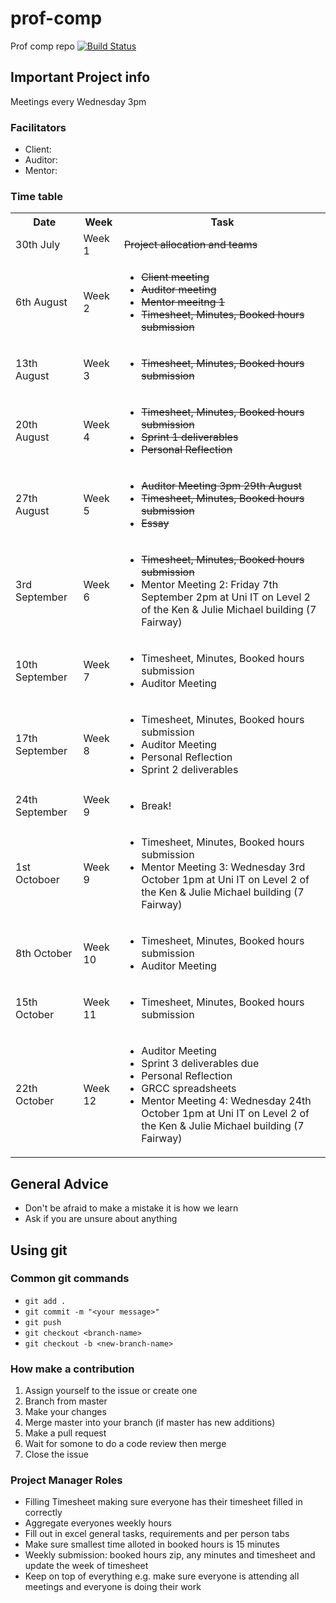 # prof-comp
Prof comp repo
[![Build Status](https://travis-ci.org/noobling/prof-comp.svg?branch=master)](https://travis-ci.org/noobling/prof-comp)

## Important Project info
Meetings every Wednesday 3pm

### Facilitators
- Client: 
- Auditor:
- Mentor:

### Time table
<table>
  <tbody>
    <tr>
      <th>Date</th>
      <th>Week</th>
      <th>Task</th>
    </tr>
    <tr>
      <td>30th July</td>
      <td>Week 1</td>
      <td><del>Project allocation and teams</del></td>
    </tr>
    <tr>
      <td>6th August</td>
      <td>Week 2</td>
      <td>
        <ul>
          <li><del>Client meeting</del></li>
          <li><del>Auditor meeting</del></li>
          <li><del>Mentor meeitng 1</del></li>
          <li><del>Timesheet, Minutes, Booked hours submission</del></li>
        </ul>
      </td>
    </tr>
    <tr>
      <td>13th August</td>
      <td>Week 3</td>
      <td>
        <ul>
          <li><del>Timesheet, Minutes, Booked hours submission</del></li>
        </ul>
      </td>
    </tr>
    <tr>
      <td>20th August</td>
      <td>Week 4</td>
      <td>
        <ul>
          <li><del>Timesheet, Minutes, Booked hours submission</del></li>
          <li><del>Sprint 1 deliverables</del></li>
          <li><del>Personal Reflection</del></li>
        </ul>
      </td>
    </tr>
    <tr>
      <td>27th August</td>
      <td>Week 5</td>
      <td>
        <ul>
          <li><del>Auditor Meeting 3pm 29th August</del></li>
          <li><del>Timesheet, Minutes, Booked hours submission</del></li>
          <li><del>Essay</del></li>
        </ul>
      </td>
    </tr>
    <tr>
      <td>3rd September</td>
      <td>Week 6</td>
      <td>
        <ul>
          <li><del>Timesheet, Minutes, Booked hours submission</del></li>
          <li> Mentor Meeting 2: Friday 7th September 2pm at Uni IT on Level 2 of the Ken & Julie Michael building (7 Fairway)</li>
        </ul>
      </td>
    </tr>
    <tr>
      <td>10th September</td>
      <td>Week 7</td>
      <td>
        <ul>
          <li>Timesheet, Minutes, Booked hours submission</li>
          <li>Auditor Meeting</li>
        </ul>
      </td>
    </tr>
    <tr>
      <td>17th September</td>
      <td>Week 8</td>
      <td>
        <ul>
          <li>Timesheet, Minutes, Booked hours submission</li>
          <li>Auditor Meeting</li>
          <li>Personal Reflection</li>
          <li>Sprint 2 deliverables</li>
        </ul>
      </td>
    </tr>
    <tr>
      <td>24th September</td>
      <td>Week 9</td>
      <td>
        <ul>
          <li>Break!</li>
        </ul>
      </td>
    </tr>
    <tr>
      <td>1st Octoboer</td>
      <td>Week 9</td>
      <td>
        <ul>
          <li>Timesheet, Minutes, Booked hours submission</li>
          <li>Mentor Meeting 3: Wednesday 3rd October 1pm at Uni IT on Level 2 of the Ken & Julie Michael building (7 Fairway)</li>
        </ul>
      </td>
    </tr>
    <tr>
      <td>8th October</td>
      <td>Week 10</td>
      <td>
        <ul>
          <li>Timesheet, Minutes, Booked hours submission</li>
          <li>Auditor Meeting</li>
        </ul>
      </td>
    </tr>
    <tr>
      <td>15th October</td>
      <td>Week 11</td>
      <td>
        <ul>
          <li>Timesheet, Minutes, Booked hours submission</li>
        </ul>
      </td>
    </tr>
    <tr>
      <td>22th October</td>
      <td>Week 12</td>
      <td>
        <ul>
          <li>Auditor Meeting</li>
          <li>Sprint 3 deliverables due</li>
          <li>Personal Reflection</li>
          <li>GRCC spreadsheets</li>
          <li>Mentor Meeting 4: Wednesday 24th October 1pm at Uni IT on Level 2 of the Ken & Julie Michael building (7 Fairway)</li>
        </ul>
      </td>
    </tr>
  </tbody>
</table>

## General Advice
* Don't be afraid to make a mistake it is how we learn
* Ask if you are unsure about anything

## Using git
### Common git commands
* `git add .`
* `git commit -m "<your message>"`
* `git push`
* `git checkout <branch-name>`
* `git checkout -b <new-branch-name>`
### How make a contribution
1. Assign yourself to the issue or create one
2. Branch from master
3. Make your changes
4. Merge master into your branch (if master has new additions)
5. Make a pull request
6. Wait for somone to do a code review then merge
7. Close the issue

### Project Manager Roles
* Filling Timesheet making sure everyone has their timesheet filled in correctly
* Aggregate everyones weekly hours
* Fill out in excel general tasks, requirements and per person tabs
* Make sure smallest time alloted in booked hours is 15 minutes
* Weekly submission: booked hours zip, any minutes and timesheet and update the week of timesheet
* Keep on top of everything e.g. make sure everyone is attending all meetings and everyone is doing their work
